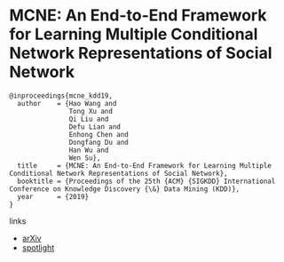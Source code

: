# MCNE: An End-to-End Framework for Learning Multiple Conditional Network Representations of Social Network

```
@inproceedings{mcne_kdd19,
  author    = {Hao Wang and
               Tong Xu and
               Qi Liu and
               Defu Lian and
               Enhong Chen and
               Dongfang Du and
               Han Wu and
               Wen Su},
  title     = {MCNE: An End-to-End Framework for Learning Multiple Conditional Network Representations of Social Network},
  booktitle = {Proceedings of the 25th {ACM} {SIGKDD} International Conference on Knowledge Discovery {\&} Data Mining (KDD)},
  year      = {2019}
}
```

links
- [arXiv](https://arxiv.org/abs/1905.11013)
- [spotlight](https://www.youtube.com/watch?v=4KYLWyXB2Pk)
